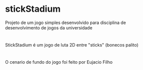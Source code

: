 # stickStadium
Projeto de um jogo simples desenvolvido para disciplina de desenvolvimento de jogos da universidade
#
StickStadium é um jogo de luta 2D entre "sticks" (bonecos palito)
#
O cenario de fundo do jogo foi feito por Eujacio Filho
